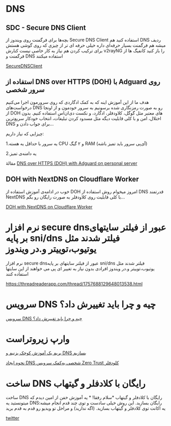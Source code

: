 # DNS
## SDC - Secure DNS Client

بچه‌ها برای فرگمنت روی ویندوز از Secure DNS Client استفاده کنید هم DNS ردیف میشه هم فرگمنت بسیار حرفه‌ای داره خیلی حرفه ای تر از چیزی که روی گوشی هستش برای ترکیب کردن هم نیاز به کار خاصی نیست کنارش v2rayNG را باز کنید کانفیگ ها از فرگمنت و DNS استفاده میکنند

[SecureDNSClient](https://github.com/msasanmh/SecureDNSClient)

## استفاده از DNS over HTTPS (DOH) با Adguard روی سرور شخصی

هدف ما از این آموزش اینه که به کمک ادگاردی که روی سرورمون اجرا می‌کنیم درخواست‌های DNS رو به صورت رمزنگاری شده برسونیم به سرور خودمون و از اونجا از DOH های معتبر مثل گوگل، کلاودفلر، ادگارد، و نکست دی‌ان‌اس استفاده کنیم. بدون اختلال، امن و با کلی قابلیت دیگه مثل مسدود کردن تبلیغات، انتخاب خودکار سریع‌ترین DNS برای جواب دادن و...


چیزایی که نیاز داریم:

1.یه سرور با حداقل یه هسته CPU و ۲ گیگ RAM (آی‌پی سرور باید تمیز باشه)

2.یه دامنه‌ی تمیز

مقالهٔ [DNS over HTTPS (DOH) with Adguard on personal server](https://telegra.ph/DNS-over-HTTPS-DOH-with-Adguard-on-personal-server-02-14)


## DOH with NextDNS on Cloudflare Worker

خوب در ادامه‌ی آموزش استفاده از DOH امروز میخوام روش استفاده از DNS قدرتمند NextDNS با کلی قابلیت روی کلاودفلر به صورت رایگان رو بگم...

[DOH with NextDNS on Cloudflare Worker](https://telegra.ph/DOH-with-NextDNS-on-Cloudflare-Worker-02-15)



# نرم افزار secure dnsعبور از فیلتر سایتهای بر پایه sni/dns فیلتر شدند مثل یوتیوب،توییتر و.در ویندوز 

نرم افزار secure dnsعبور از فیلتر سایتهای بر پایه sni/dns فیلتر شدند مثل یوتیوب،توییتر و.در ویندوز 
افرادی  بدون نیاز به تغییر ای پی می خواهند از این سایتها استفاده کنند

https://threadreaderapp.com/thread/1757688129648013538.html


# سرویس DNS چیه و چرا باید تغییرش داد؟


[سرویس DNS چیه و چرا باید تغییرش داد؟](https://twitter.com/ShahrSakhtAfzar/status/1769059543298838724)


# وارپ زیروتراست

[بریم یک آموزش کوچک بزنیم و DNS بسازیم](https://threadreaderapp.com/thread/1771566490656915457.html)


[نحوه ایجاد DNS شخصی به‌کمک سرویس Zero Trust کلودفلر](https://telegra.ph/%D9%86%D8%AD%D9%88%D9%87-%D8%A7%DB%8C%D8%AC%D8%A7%D8%AF-DNS-%D8%A8%D9%87%E2%80%8C%DA%A9%D9%85%DA%A9-%D8%B3%D8%B1%D9%88%DB%8C%D8%B3-Zero-Trust-%DA%A9%D9%84%D9%88%D8%AF%D9%81%D9%84%D8%B1-03-25)



# ساخت DNS رایگان با کلادفلر و گیتهاب

ساخت DNS رایگان با کلادفلر و گیتهاب
*سلام رفقا! *
یه آموزش خفن از امین دیدم  که میتونستید یه DNSرایگان بسازید.
این روش خیلی سادست و توی چند قدم انجام میشه:
یه اکانت توی کلادفلر و گیتهاب بسازید. (اگه ندارید)
و مراحل تو ویدیو رو قدم به قدم برید

[twitter](https://twitter.com/mahiciyah/status/1772843083765514480)